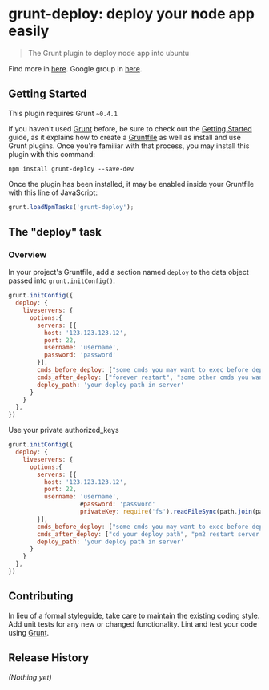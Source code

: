 # grunt-deploy: deploy your node app easily

> The Grunt plugin to deploy node app into ubuntu

Find more in [here](http://zhefeng.github.io/grunt-deploy/ "grunt-deploy").
Google group in [here](https://groups.google.com/forum/?fromgroups#!forum/grunt-deploy "grunt-deploy group").

## Getting Started
This plugin requires Grunt `~0.4.1`

If you haven't used [Grunt](http://gruntjs.com/) before, be sure to check out the [Getting Started](http://gruntjs.com/getting-started) guide, as it explains how to create a [Gruntfile](http://gruntjs.com/sample-gruntfile) as well as install and use Grunt plugins. Once you're familiar with that process, you may install this plugin with this command:

```shell
npm install grunt-deploy --save-dev
```

Once the plugin has been installed, it may be enabled inside your Gruntfile with this line of JavaScript:

```js
grunt.loadNpmTasks('grunt-deploy');
```

## The "deploy" task

### Overview
In your project's Gruntfile, add a section named `deploy` to the data object passed into `grunt.initConfig()`.

```js
grunt.initConfig({
  deploy: {
    liveservers: {
      options:{
        servers: [{
          host: '123.123.123.12',
          port: 22,
          username: 'username',
          password: 'password'
        }],
        cmds_before_deploy: ["some cmds you may want to exec before deploy"],
        cmds_after_deploy: ["forever restart", "some other cmds you want to exec after deploy"],
        deploy_path: 'your deploy path in server'
      }
    }
  },
})
```
Use your private authorized_keys
```js
grunt.initConfig({
  deploy: {
    liveservers: {
      options:{
        servers: [{
          host: '123.123.123.12',
          port: 22,
          username: 'username',
					#password: 'password'
					privateKey: require('fs').readFileSync(path.join(path.homedir(),'.ssh/id_rsa'), 'utf8')
        }],
        cmds_before_deploy: ["some cmds you may want to exec before deploy"],
        cmds_after_deploy: ["cd your deploy path", "pm2 restart server.coffee"],
        deploy_path: 'your deploy path in server'
      }
    }
  },
})
```

## Contributing
In lieu of a formal styleguide, take care to maintain the existing coding style. Add unit tests for any new or changed functionality. Lint and test your code using [Grunt](http://gruntjs.com/).

## Release History
_(Nothing yet)_
